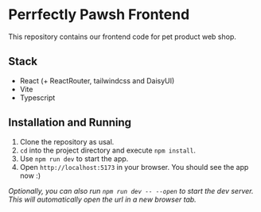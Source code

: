 # Perrfectly Pawsh Frontend
This repository contains our frontend code for pet product web shop.

## Stack
* React (+ ReactRouter, tailwindcss and DaisyUI)
* Vite
* Typescript

## Installation and Running
1. Clone the repository as usal.
2. `cd` into the project directory and execute `npm install`.
3. Use `npm run dev` to start the app.
4. Open `http://localhost:5173` in your browser. You should see the app now :)

*Optionally, you can also run `npm run dev -- --open` to start the dev server. This will automatically open the url in a new browser tab.*

